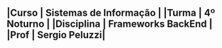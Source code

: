 |Curso | Sistemas de Informação |
|Turma | 4º Noturno |
|Disciplina | Frameworks BackEnd |
|Prof | Sergio Peluzzi|
---

